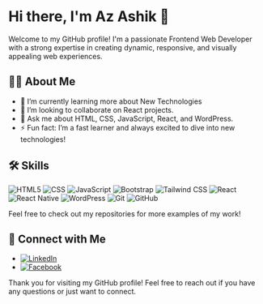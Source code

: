 # Hi there, I'm Az Ashik 👋

Welcome to my GitHub profile! I'm a passionate Frontend Web Developer with a strong expertise in creating dynamic, responsive, and visually appealing web experiences. 

## 👨‍💻 About Me

- 🌱 I’m currently learning more about New Technologies
- 👯 I’m looking to collaborate on React projects.
- 💬 Ask me about HTML, CSS, JavaScript, React, and WordPress.
- ⚡ Fun fact: I’m a fast learner and always excited to dive into new technologies!

## 🛠️ Skills

![HTML5](https://img.shields.io/badge/HTML5-E34F26?style=flat&logo=html5&logoColor=white) ![CSS](https://img.shields.io/badge/CSS3-1572B6?style=flat&logo=css3&logoColor=white) ![JavaScript](https://img.shields.io/badge/JavaScript-F7DF1E?style=flat&logo=javascript&logoColor=black) ![Bootstrap](https://img.shields.io/badge/Bootstrap-7952B3?style=flat&logo=bootstrap&logoColor=white) ![Tailwind CSS](https://img.shields.io/badge/Tailwind%20CSS-06B6D4?style=flat&logo=tailwindcss&logoColor=white) ![React](https://img.shields.io/badge/React-61DAFB?style=flat&logo=react&logoColor=black) ![React Native](https://img.shields.io/badge/React%20Native-20232A?style=flat&logo=react&logoColor=61DAFB) ![WordPress](https://img.shields.io/badge/WordPress-21759B?style=flat&logo=wordpress&logoColor=white) ![Git](https://img.shields.io/badge/Git-F05032?style=flat&logo=git&logoColor=white) ![GitHub](https://img.shields.io/badge/GitHub-181717?style=flat&logo=github&logoColor=white)


Feel free to check out my repositories for more examples of my work!


## 🔗 Connect with Me

- [![LinkedIn](https://img.shields.io/badge/LinkedIn-0A66C2?style=flat&logo=linkedin&logoColor=white)](https://www.linkedin.com/in/ashikishere/) 
- [![Facebook](https://img.shields.io/badge/Facebook-1877F2?style=flat&logo=facebook&logoColor=white)](https://www.facebook.com/Azashikishere/)


Thank you for visiting my GitHub profile! Feel free to reach out if you have any questions or just want to connect.
